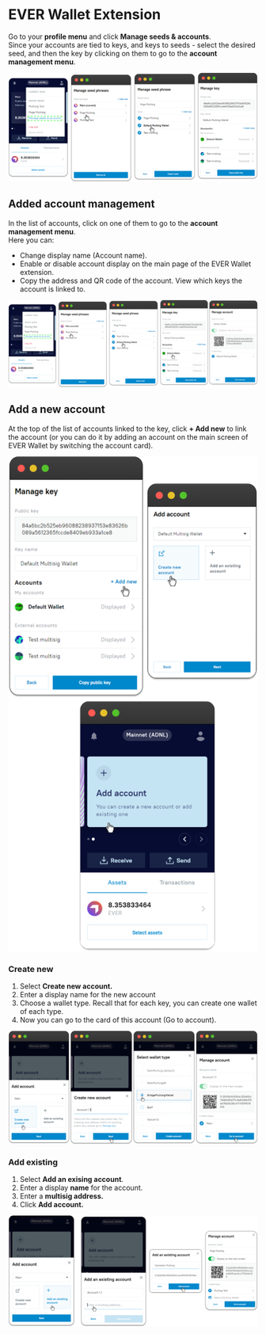# EVER Wallet Extension

Go to your **profile menu** and click **Manage seeds & accounts**. \
Since your accounts are tied to keys, and keys to seeds - select the desired seed, and then the key by clicking on them to go to the **account management menu**.

![](<../../.gitbook/assets/image (13).png>)

## Added account management

In the list of accounts, click on one of them to go to the **account management menu**. \
Here you can:&#x20;

* Change display name (Account name).
* Enable or disable account display on the main page of the EVER Wallet extension.&#x20;
* Copy the address and QR code of the account. View which keys the account is linked to.

![](<../../.gitbook/assets/image (52).png>)

## Add a new account

At the top of the list of accounts linked to the key, click **+ Add new** to link the account (or you can do it by adding an account on the main screen of EVER Wallet by switching the account card).

![](<../../.gitbook/assets/image (1).png>)

### Create new

1. Select **Create new account.**&#x20;
2. Enter a display name for the new account&#x20;
3. Choose a wallet type. Recall that for each key, you can create one wallet of each type.&#x20;
4. Now you can go to the card of this account (Go to account).

![](../../.gitbook/assets/image.png)

### Add existing

1. Select **Add an exising account**.
2. Enter a display **name** for the account.
3. Enter a **multisig address.**
4. Click **Add account.**

![](<../../.gitbook/assets/image (9).png>)


